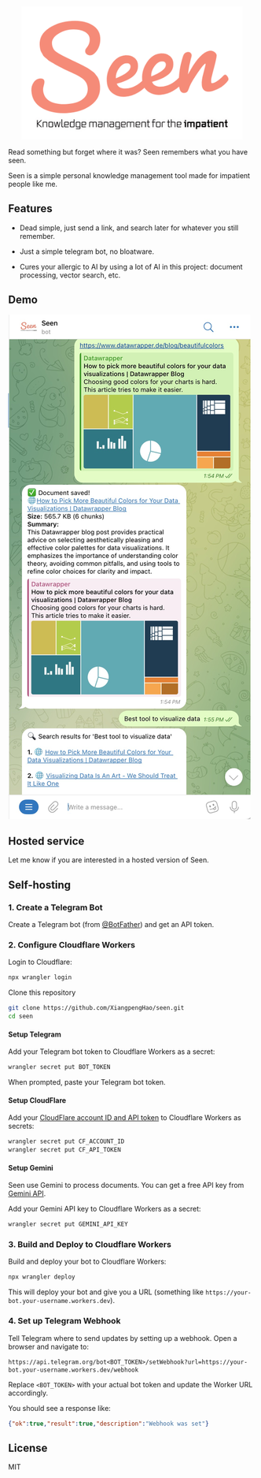 
<p align="center"> <img src="/doc/logo.png" alt="seen_logo" width="450"/> </p>

Read something but forget where it was? Seen remembers what you have seen.

Seen is a simple personal knowledge management tool made for impatient people like me.

## Features

- Dead simple, just send a link, and search later for whatever you still remember.

- Just a simple telegram bot, no bloatware.

- Cures your allergic to AI by using a lot of AI in this project: document processing, vector search, etc.

## Demo
![demo](doc/demo.jpg)

## Hosted service
Let me know if you are interested in a hosted version of Seen.


## Self-hosting 

### 1. Create a Telegram Bot

Create a Telegram bot (from [@BotFather](https://t.me/BotFather)) and get an API token.

### 2. Configure Cloudflare Workers

Login to Cloudflare:
```bash
npx wrangler login
```

Clone this repository
```bash
git clone https://github.com/XiangpengHao/seen.git
cd seen
```

#### Setup Telegram 
Add your Telegram bot token to Cloudflare Workers as a secret:
```bash
wrangler secret put BOT_TOKEN
```
When prompted, paste your Telegram bot token.

#### Setup CloudFlare
Add your [CloudFlare account ID and API token](https://developers.cloudflare.com/fundamentals/api/get-started/account-owned-tokens/) to Cloudflare Workers as secrets:
```bash
wrangler secret put CF_ACCOUNT_ID
wrangler secret put CF_API_TOKEN
```

#### Setup Gemini
Seen use Gemini to process documents. You can get a free API key from [Gemini API](https://ai.google.dev/gemini-api/docs/quickstart).

Add your Gemini API key to Cloudflare Workers as a secret:
```bash
wrangler secret put GEMINI_API_KEY
```



### 3. Build and Deploy to Cloudflare Workers

Build and deploy your bot to Cloudflare Workers:

```bash
npx wrangler deploy
```

This will deploy your bot and give you a URL (something like `https://your-bot.your-username.workers.dev`).

### 4. Set up Telegram Webhook

Tell Telegram where to send updates by setting up a webhook. Open a browser and navigate to:

```
https://api.telegram.org/bot<BOT_TOKEN>/setWebhook?url=https://your-bot.your-username.workers.dev/webhook
```

Replace `<BOT_TOKEN>` with your actual bot token and update the Worker URL accordingly.

You should see a response like:
```json
{"ok":true,"result":true,"description":"Webhook was set"}
```


## License
MIT 